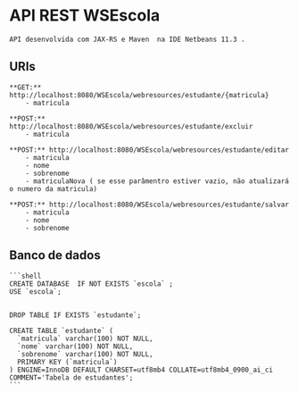 # API REST WSEscola #


	API desenvolvida com JAX-RS e Maven  na IDE Netbeans 11.3 .


## URIs ##
	
	**GET:**  http://localhost:8080/WSEscola/webresources/estudante/{matricula}
		- matricula
		
	**POST:** http://localhost:8080/WSEscola/webresources/estudante/excluir
		- matricula
		
	**POST:** http://localhost:8080/WSEscola/webresources/estudante/editar
		- matricula
		- nome
		- sobrenome
		- matriculaNova ( se esse parâmentro estiver vazio, não atualizará o numero da matricula)
		
	**POST:** http://localhost:8080/WSEscola/webresources/estudante/salvar
		- matricula
		- nome
		- sobrenome
	

## Banco de dados ##
	```shell
	CREATE DATABASE  IF NOT EXISTS `escola` ;
	USE `escola`;


	DROP TABLE IF EXISTS `estudante`;

	CREATE TABLE `estudante` (
	  `matricula` varchar(100) NOT NULL,
	  `nome` varchar(100) NOT NULL,
	  `sobrenome` varchar(100) NOT NULL,
	  PRIMARY KEY (`matricula`)
	) ENGINE=InnoDB DEFAULT CHARSET=utf8mb4 COLLATE=utf8mb4_0900_ai_ci COMMENT='Tabela de estudantes';
	```